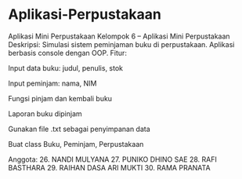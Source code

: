# Aplikasi-Perpustakaan
Aplikasi  Mini Perpustakaan
Kelompok 6 – Aplikasi Mini Perpustakaan
Deskripsi:
Simulasi sistem peminjaman buku di perpustakaan. Aplikasi berbasis console dengan OOP.
Fitur:

Input data buku: judul, penulis, stok

Input peminjam: nama, NIM

Fungsi pinjam dan kembali buku

Laporan buku dipinjam

Gunakan file .txt sebagai penyimpanan data

Buat class Buku, Peminjam, Perpustakaan

Anggota:
26. NANDI MULYANA
27. PUNIKO DHINO SAE
28. RAFI BASTHARA
29. RAIHAN DASA ARI MUKTI
30. RAMA PRANATA
